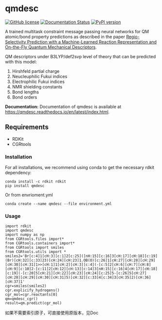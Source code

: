 # qmdesc

[![GitHub license](https://img.shields.io/github/license/yanfeiguan/qmdesc)](https://github.com/yanfeiguan/qmdesc/blob/master/LICENSE)
[![Documentation Status](https://readthedocs.org/projects/qmdesc/badge/?version=latest)](https://qmdesc.readthedocs.io/en/latest/?badge=latest)
[![PyPI version](https://badge.fury.io/py/qmdesc.svg)](https://badge.fury.io/py/qmdesc)


A trained multitask constraint message passing neural networks 
for QM atomic/bond property predictions as described in the paper 
[Regio-Selectivity Prediction with a Machine-Learned Reaction Representation and On-the-Fly Quantum Mechanical Descriptors](https://doi.org/10.26434/chemrxiv.12907316.v1).

QM descriptors under B3LYP/def2svp level of theory that can be predicted with this model:
1. Hirshfeld partial charge
2. Neucleuphilic Fukui indices
3. Electrophilic Fukui indices
4. NMR shielding constants
5. Bond lengths
6. Bond orders

**Documentation:** Documentation of qmdesc is available at https://qmdesc.readthedocs.io/en/latest/index.html.

## Requirements

* RDKit
* CGRtools

### Installation
For all installations, we recommend using conda to get the necessary rdkit dependency:
```console
conda install -c rdkit rdkit
pip install qmdesc
```

Or from envrioment.yml 
```console
conda create --name qmdesc --file environment.yml
```
### Usage
```console
import rdkit
import qmdesc
import numpy as np
from CGRtools.files import*
from CGRtools.containers import*
from CGRtools import smiles
from CGRtools.utils import *
smiles2='Br[c:4]1[cH:3][c:1]2[c:25]([nH:15][c:16]3[cH:17][cH:18][c:19](Br)[cH:32][c:33]23)[cH:24][cH:23]1.OB(O)[c:26]1[cH:27][cH:28][cH:29][cH:30][cH:31]1>>[cH:1]1[cH:2][cH:3][c:4](-[c:5]2[cH:6][cH:7][cH:8][cH:9][c:10]2-[c:11]2[cH:12][cH:13][c:14]3[nH:15][c:16]4[cH:17][cH:18][c:19](-[c:20]5[cH:21][cH:22][cH:23][cH:24][c:25]5-[c:26]5[cH:27][cH:28][cH:29][cH:30][cH:31]5)[cH:32][c:33]4[c:34]3[cH:35]2)[cH:36][cH:37]1'
cgr=smiles(smiles2)
cgr.explicify_hydrogens()
cgr_mol=cgr.reactants[0]
qm=qmdesc_cgr()
result=qm.predict(cgr_mol)
```
如果不需要索引原子，可直接使用原版本，见Doc

